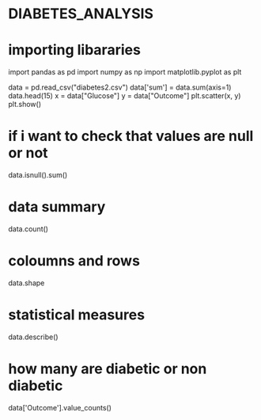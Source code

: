 # DIABETES_ANALYSIS
# importing libararies
import pandas as pd
import numpy as np
import matplotlib.pyplot as plt

data = pd.read_csv("diabetes2.csv")
data['sum'] = data.sum(axis=1)
data.head(15)
x = data["Glucose"]
y = data["Outcome"]
plt.scatter(x, y)
plt.show()
# if i want to check that values are null or not
data.isnull().sum()
# data summary
data.count()
# coloumns and rows
data.shape
# statistical measures
data.describe()
# how many are diabetic or non diabetic
data['Outcome'].value_counts()
